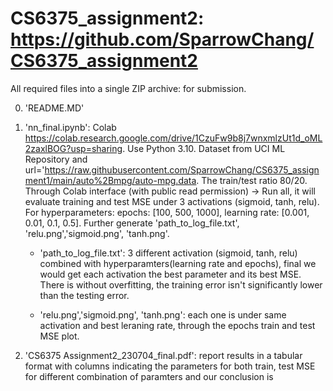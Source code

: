 # CS6375_assignment2: https://github.com/SparrowChang/CS6375_assignment2

All required files into a single ZIP archive: for submission.

0. 'README.MD'

1. 'nn_final.ipynb': 
    Colab https://colab.research.google.com/drive/1CzuFw9b8j7wnxmlzUt1d_oML2zaxlBOG?usp=sharing. Use Python 3.10.
    Dataset from UCI ML Repository and url='https://raw.githubusercontent.com/SparrowChang/CS6375_assignment1/main/auto%2Bmpg/auto-mpg.data. The train/test ratio 80/20. 
    Through Colab interface (with public read permission) -> Run all, it will evaluate training and test MSE under 3 activations (sigmoid, tanh, relu). For hyperparameters: epochs: [100, 500, 1000], learning rate: [0.001, 0.01, 0.1, 0.5]. Further generate 'path_to_log_file.txt', 'relu.png','sigmoid.png', 'tanh.png'. 

    - 'path_to_log_file.txt': 3 different activation (sigmoid, tanh, relu) combined with hyperparamters(learning rate and epochs), final we would get each activation the best parameter and its best MSE. There is without overfitting, the training error isn't significantly lower than the testing error. 
    
    - 'relu.png','sigmoid.png', 'tanh.png': each one is under same activation and best leraning rate, through the epochs train and test MSE plot.

2. 'CS6375 Assignment2_230704_final.pdf': report results in a tabular format with columns indicating the parameters for both train, test MSE for different combination of paramters and our conclusion is 






